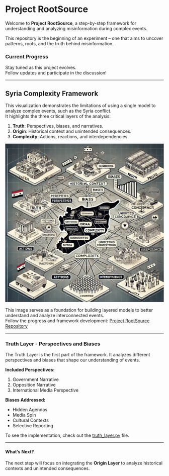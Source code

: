 # Project RootSource

Welcome to **Project RootSource**, a step-by-step framework for understanding and analyzing misinformation during complex events.  

This repository is the beginning of an experiment – one that aims to uncover patterns, roots, and the truth behind misinformation.  

### Current Progress
Stay tuned as this project evolves.  
Follow updates and participate in the discussion!

---

## Syria Complexity Framework

This visualization demonstrates the limitations of using a single model to analyze complex events, such as the Syria conflict.  
It highlights the three critical layers of the analysis:  

1. **Truth**: Perspectives, biases, and narratives.  
2. **Origin**: Historical context and unintended consequences.  
3. **Complexity**: Actions, reactions, and interdependencies.

![Syria Complexity Framework](visuals/syria_framework.png)

This image serves as a foundation for building layered models to better understand and analyze interconnected events.  
Follow the progress and framework development: [Project RootSource Repository](https://github.com/dein-account/ProjectRootSource)

---

### Truth Layer - Perspectives and Biases
The Truth Layer is the first part of the framework. It analyzes different perspectives and biases that shape our understanding of events.

**Included Perspectives:**
1. Government Narrative
2. Opposition Narrative
3. International Media Perspective

**Biases Addressed:**
- Hidden Agendas
- Media Spin
- Cultural Contexts
- Selective Reporting

To see the implementation, check out the [truth_layer.py](./truth_layer.py) file.

---

#### What’s Next?
The next step will focus on integrating the **Origin Layer** to analyze historical contexts and unintended consequences.
